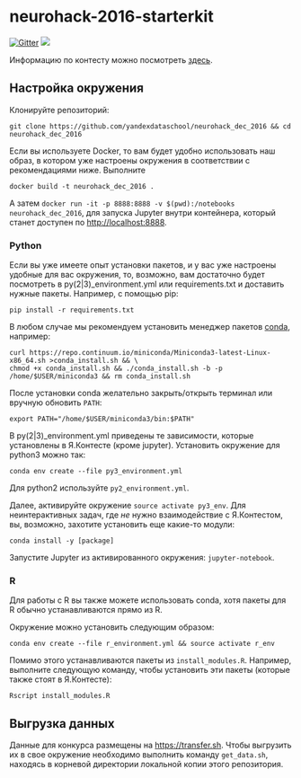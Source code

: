 # neurohack-2016-starterkit

[![Gitter](https://badges.gitter.im/Join%20Chat.svg)](https://gitter.im/neurohack-2016-starterkit/Lobby)
<a href="https://everware.rep.school.yandex.net/hub/oauth_login?repourl=https://github.com/yandexdataschool/neurohack-2016-starterkit"><img src="https://img.shields.io/badge/run%20me-%40everware-blue.svg" /></a>

Информацию по контесту можно посмотреть [здесь](contest.md).

## Настройка окружения

Клонируйте репозиторий:
```
git clone https://github.com/yandexdataschool/neurohack_dec_2016 && cd neurohack_dec_2016
```

Если вы используете Docker, то вам будет удобно использовать наш образ, в котором уже настроены окружения в соответствии с
рекомендациями ниже. Выполните
```
docker build -t neurohack_dec_2016 .
```

А затем `docker run -it -p 8888:8888 -v $(pwd):/notebooks neurohack_dec_2016`, для запуска Jupyter внутри контейнера, который станет доступен по [http://localhost:8888](http://localhost:8888).

### Python

Если вы уже имеете опыт установки пакетов, и у вас уже настроены удобные для вас окружения, то, возможно, вам достаточно
будет посмотреть в py(2|3)_environment.yml или requirements.txt и доставить нужные пакеты. Например, с помощью pip:
```
pip install -r requirements.txt
```

В любом случае мы рекомендуем установить менеджер пакетов [conda](http://conda.pydata.org/docs/), например:
```
curl https://repo.continuum.io/miniconda/Miniconda3-latest-Linux-x86_64.sh >conda_install.sh && \
chmod +x conda_install.sh && ./conda_install.sh -b -p /home/$USER/miniconda3 && rm conda_install.sh
```

После установки conda желательно закрыть/открыть терминал или вручную обновить `PATH`:
```
export PATH="/home/$USER/miniconda3/bin:$PATH"
```

В py(2|3)_environment.yml приведены те зависимости, которые установлены в Я.Контесте (кроме jupyter).
Установить окружение для python3 можно так:
```
conda env create --file py3_environment.yml
```

Для python2 используйте `py2_environment.yml`.

Далее, активируйте окружение `source activate py3_env`. Для неинтерактивных задач, где _не_ нужно взаимодействие с Я.Контестом, вы, возможно, захотите установить еще какие-то модули:
```
conda install -y [package]
```

Запустите Jupyter из активированного окружения: `jupyter-notebook`.

### R
Для работы с R вы также можете использовать conda, хотя пакеты для R обычно устанавливаются прямо из R.

Окружение можно установить следующим образом:
```
conda env create --file r_environment.yml && source activate r_env
```

Помимо этого устанавливаются пакеты из `install_modules.R`.
Например, выполните следующую команду, чтобы установить эти пакеты (которые также стоят в Я.Контесте):
```
Rscript install_modules.R
```

## Выгрузка данных

Данные для конкурса размещены на https://transfer.sh. Чтобы выгрузить их в свое окружение необходимо выполнить команду `get_data.sh`, находясь в корневой директории локальной копии этого репозитория.
